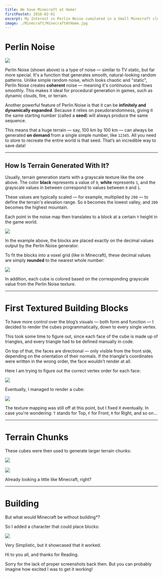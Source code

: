 ```yaml
---
title: We have Minecraft at Home!
firstPostet: 2016-02-01
excerpt: My Interest in Perlin Noise cumulated in a Small Minecraft clone
image: ./Minecraft/MinecraftAtHome.jpg
---
```


# Perlin Noise 
![](/blog/Minecraft/PerlinNoise.jpg)

Perlin Noise (shown above) is a type of noise — similar to TV static, but far more special. It's a function that generates smooth, natural-looking random patterns. Unlike simple random noise, which looks chaotic and "static", Perlin Noise creates **coherent** noise — meaning it's continuous and flows smoothly. This makes it ideal for procedural generation in games, such as dynamic clouds, fire, or terrain.

  

Another powerful feature of Perlin Noise is that it can be **infinitely and dynamically expanded**. Because it relies on pseudorandomness, giving it the same starting number (called a **seed**) will always produce the same sequence.

  

This means that a huge terrain — say, 100 km by 100 km — can always be generated **on demand** from a single simple number, like `12345`. All you need to store to recreate the entire world is that seed. That’s an incredible way to save data!

  

---

  

## How Is Terrain Generated With It?

  

Usually, terrain generation starts with a grayscale texture like the one above. The color **black** represents a value of `0`, **white** represents `1`, and the grayscale values in between correspond to values between `0` and `1`.

  

These values are typically scaled — for example, multiplied by `200` — to define the terrain's elevation range. So `0` becomes the lowest valley, and `200` becomes the highest mountain.

  

Each point in the noise map then translates to a block at a certain `Y` height in the game world.

  

![](/blog/Minecraft/Terrain.jpg)

  

In the example above, the blocks are placed exactly on the decimal values output by the Perlin Noise generator.

  

To fit the blocks into a voxel grid (like in Minecraft), these decimal values are simply **rounded** to the nearest whole number:

  

![](/blog/Minecraft/RoundedTerrain.jpg)

  

In addition, each cube is colored based on the corresponding grayscale value from the Perlin Noise texture.

  

---

  

# First Textured Building Blocks

  

To have more control over the blog’s visuals — both form and function — I decided to render the cubes programmatically, down to every single vertex.

  

This took some time to figure out, since each face of the cube is made up of triangles, and every triangle had to be defined manually in code.

  

On top of that, the faces are directional — only visible from the front side, depending on the orientation of their normals. If the triangle's coordinates were written in the wrong order, the face wouldn't render at all.

  

Here I am trying to figure out the correct vertex order for each face:

  

![](/blog/Minecraft/Texturing.jpg)

  

Eventually, I managed to render a cube:

  

![](/blog/Minecraft/cube.jpg)

  

The texture mapping was still off at this point, but I fixed it eventually. In case you're wondering: `T` stands for Top, `F` for Front, `R` for Right, and so on...

  

---

  

# Terrain Chunks

  

These cubes were then used to generate larger terrain chunks:

  

![](/blog/Minecraft/TerrainChunk.jpg)  

![](/blog/Minecraft/closeUpTerrain.jpg)

  

Already looking a little like Minecraft, right?

  

---

  

# Building

  

But what would Minecraft be without building*?

  

So I added a character that could place blocks:

  

![](/blog/Minecraft/building.jpg)

  

Very Simplistic, but it showcased that it worked.

  

Hi to you all, and thanks for Reading.

Sorry for the lack of proper screenshots back then. But you can probably imagine how excited I was to get it working!